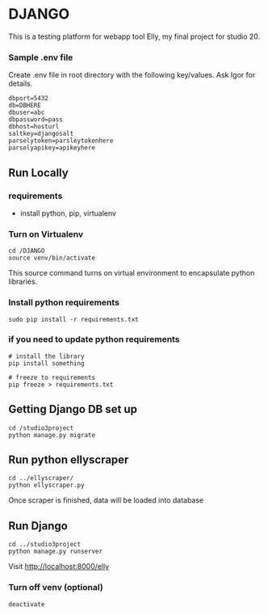 # DJANGO

This is a testing platform for webapp tool Elly, my final project for studio 20.

### Sample .env file

Create .env file in root directory with the following key/values. Ask Igor for details.

	dbport=5432
	db=DBHERE
	dbuser=abc
	dbpassword=pass
	dbhost=hosturl
	saltkey=djangosalt
	parselytoken=parsleytokenhere
	parselyapikey=apikeyhere


## Run Locally

### requirements

 - install python, pip, virtualenv

### Turn on Virtualenv

	cd /DJANGO
	source venv/bin/activate

This source command turns on virtual environment to encapsulate python libraries.


### Install python requirements

	sudo pip install -r requirements.txt

### if you need to update python requirements

	# install the library
	pip install something

	# freeze to requirements
	pip freeze > requirements.txt


## Getting Django DB set up

	cd /studio3project 
	python manage.py migrate

## Run python ellyscraper

	cd ../ellyscraper/
	python ellyscraper.py

Once scraper is finished, data will be loaded into database

## Run Django 

	cd ../studio3project
	python manage.py runserver 

Visit <http://localhost:8000/elly>


### Turn off venv (optional)

	deactivate

